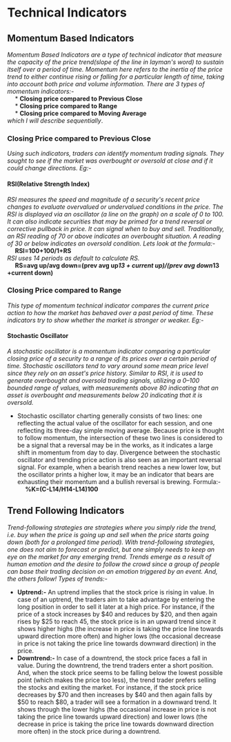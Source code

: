 # **Technical Indicators**
## **Momentum Based Indicators**
*Momentum Based Indicators are a type of technical indicator that measure the capacity of the price trend(slope of the line in layman's word) to sustain itself over a period of time. Momentum here refers to the inertia of the price trend to either continue rising or falling for a particular length of time, taking into account both price and volume information. There are 3 types of momentum indicators:-*<br/>
&emsp; * **Closing price compared to Previous Close**<br/>
&emsp; * **Closing price compared to Range**<br/>
&emsp; * **Closing price compared to Moving Average**<br/>
*which I will describe sequentially*.<br/>
### **Closing Price compared to Previous Close**
*Using such indicators, traders can identify momentum trading signals. They sought to see if the market was overbought or oversold at close and if it could change directions. Eg:-* <br/>
#### **RSI(Relative Strength Index)**
*RSI measures the speed and magnitude of a security's recent price changes to evaluate overvalued or undervalued conditions in the price. The RSI is displayed via an oscillator (a line on the graph) on a scale of 0 to 100. It can also indicate securities that may be primed for a trend reversal or corrective pullback in price. It can signal when to buy and sell. Traditionally, an RSI reading of 70 or above indicates an overbought situation. A reading of 30 or below indicates an oversold condition. Lets look at the formula:-*<br/>
&emsp; **RSI=100+100/1+RS**<br/>
*RSI uses 14 periods as default to calculate RS.*<br/>
&emsp; **RS=avg up/avg down=(prev avg up*13 + current up)/(prev avg down*13 +current down)**<br/> 
### **Closing Price compared to Range**
*This type of momentum technical indicator compares the current price action to how the market has behaved over a past period of time. These indicators try to show whether the market is stronger or weaker. Eg:-* <br/>
#### **Stochastic Oscillator**
*A stochastic oscillator is a momentum indicator comparing a particular closing price of a security to a range of its prices over a certain period of time. Stochastic oscillators tend to vary around
some mean price level since they rely on an asset's price history. Similar to RSI, it is used to generate overbought and oversold trading signals, utilizing a 0–100 bounded range of values, with measurements above 80 indicating that an asset is overbought and measurements below 20 indicating that it is oversold.*
* Stochastic oscillator charting generally consists of two lines: one reflecting the actual value of the oscillator for each session, and one reflecting its three-day simple moving average. Because
price is thought to follow momentum, the intersection of these two lines is considered to be a signal that a reversal may be in the works, as it indicates a large shift in momentum from day to
day. Divergence between the stochastic oscillator and trending price action is also seen as an important reversal signal. For example, when a bearish trend reaches a new lower low, but the
oscillator prints a higher low, it may be an indicator that bears are exhausting their momentum and a bullish reversal is brewing. Formula:-<br/>
&emsp; **%K=(C-L14/H14-L14)100**
## **Trend Following Indicators**
*Trend-following strategies are strategies where you simply ride the trend, i.e. buy when the price is going up and sell when the price starts going down (both for a prolonged time period). With
trend-following strategies, one does not aim to forecast or predict, but one simply needs to keep an eye on the market for any emerging trend. Trends emerge as a result of human emotion and the desire to follow the crowd since a group of people can base their trading decision on an emotion triggered by an event. And, the others follow! Types of trends:-*
* **Uptrend:-** An uptrend implies that the stock price is rising in value. In case of an uptrend, the traders aim to take advantage by entering the long position in order to sell it later at a high
price. For instance, if the price of a stock increases by $40 and reduces by $20, and then again rises by $25 to reach 45, the stock price is in an upward trend since it shows higher highs (the
increase in price is taking the price line towards upward direction more often) and higher lows (the occasional decrease in price is not taking the price line towards downward direction) in the
price.
* **Downtrend:-** In case of a downtrend, the stock price faces a fall in value. During the downtrend, the trend traders enter a short position. And, when the stock price seems to be
falling below the lowest possible point (which makes the price too less), the trend trader prefers selling the stocks and exiting the market. For instance, if the stock price decreases by $70 and
then increases by $40 and then again falls by $50 to reach $80, a trader will see a formation in a downward trend. It shows through the lower highs (the occasional increase in price is not
taking the price line towards upward direction) and lower lows (the decrease in price is taking the price line towards downward direction more often) in the stock price during a downtrend.




